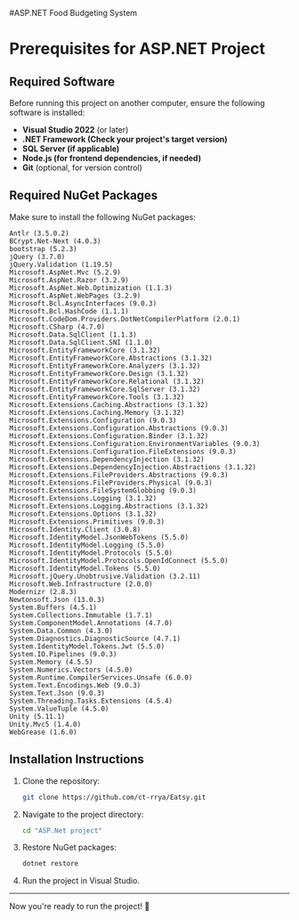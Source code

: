 #ASP.NET Food Budgeting System 



# Prerequisites for ASP.NET Project

## Required Software
Before running this project on another computer, ensure the following software is installed:

- **Visual Studio 2022** (or later)
- **.NET Framework (Check your project's target version)**
- **SQL Server (if applicable)**
- **Node.js (for frontend dependencies, if needed)**
- **Git** (optional, for version control)

## Required NuGet Packages
Make sure to install the following NuGet packages:

```plaintext
Antlr (3.5.0.2)
BCrypt.Net-Next (4.0.3)
bootstrap (5.2.3)
jQuery (3.7.0)
jQuery.Validation (1.19.5)
Microsoft.AspNet.Mvc (5.2.9)
Microsoft.AspNet.Razor (3.2.9)
Microsoft.AspNet.Web.Optimization (1.1.3)
Microsoft.AspNet.WebPages (3.2.9)
Microsoft.Bcl.AsyncInterfaces (9.0.3)
Microsoft.Bcl.HashCode (1.1.1)
Microsoft.CodeDom.Providers.DotNetCompilerPlatform (2.0.1)
Microsoft.CSharp (4.7.0)
Microsoft.Data.SqlClient (1.1.3)
Microsoft.Data.SqlClient.SNI (1.1.0)
Microsoft.EntityFrameworkCore (3.1.32)
Microsoft.EntityFrameworkCore.Abstractions (3.1.32)
Microsoft.EntityFrameworkCore.Analyzers (3.1.32)
Microsoft.EntityFrameworkCore.Design (3.1.32)
Microsoft.EntityFrameworkCore.Relational (3.1.32)
Microsoft.EntityFrameworkCore.SqlServer (3.1.32)
Microsoft.EntityFrameworkCore.Tools (3.1.32)
Microsoft.Extensions.Caching.Abstractions (3.1.32)
Microsoft.Extensions.Caching.Memory (3.1.32)
Microsoft.Extensions.Configuration (9.0.3)
Microsoft.Extensions.Configuration.Abstractions (9.0.3)
Microsoft.Extensions.Configuration.Binder (3.1.32)
Microsoft.Extensions.Configuration.EnvironmentVariables (9.0.3)
Microsoft.Extensions.Configuration.FileExtensions (9.0.3)
Microsoft.Extensions.DependencyInjection (3.1.32)
Microsoft.Extensions.DependencyInjection.Abstractions (3.1.32)
Microsoft.Extensions.FileProviders.Abstractions (9.0.3)
Microsoft.Extensions.FileProviders.Physical (9.0.3)
Microsoft.Extensions.FileSystemGlobbing (9.0.3)
Microsoft.Extensions.Logging (3.1.32)
Microsoft.Extensions.Logging.Abstractions (3.1.32)
Microsoft.Extensions.Options (3.1.32)
Microsoft.Extensions.Primitives (9.0.3)
Microsoft.Identity.Client (3.0.8)
Microsoft.IdentityModel.JsonWebTokens (5.5.0)
Microsoft.IdentityModel.Logging (5.5.0)
Microsoft.IdentityModel.Protocols (5.5.0)
Microsoft.IdentityModel.Protocols.OpenIdConnect (5.5.0)
Microsoft.IdentityModel.Tokens (5.5.0)
Microsoft.jQuery.Unobtrusive.Validation (3.2.11)
Microsoft.Web.Infrastructure (2.0.0)
Modernizr (2.8.3)
Newtonsoft.Json (13.0.3)
System.Buffers (4.5.1)
System.Collections.Immutable (1.7.1)
System.ComponentModel.Annotations (4.7.0)
System.Data.Common (4.3.0)
System.Diagnostics.DiagnosticSource (4.7.1)
System.IdentityModel.Tokens.Jwt (5.5.0)
System.IO.Pipelines (9.0.3)
System.Memory (4.5.5)
System.Numerics.Vectors (4.5.0)
System.Runtime.CompilerServices.Unsafe (6.0.0)
System.Text.Encodings.Web (9.0.3)
System.Text.Json (9.0.3)
System.Threading.Tasks.Extensions (4.5.4)
System.ValueTuple (4.5.0)
Unity (5.11.1)
Unity.Mvc5 (1.4.0)
WebGrease (1.6.0)
```

## Installation Instructions
1. Clone the repository:
   ```sh
   git clone https://github.com/ct-rrya/Eatsy.git
   ```
2. Navigate to the project directory:
   ```sh
   cd "ASP.Net project"
   ```
3. Restore NuGet packages:
   ```sh
   dotnet restore
   ```
4. Run the project in Visual Studio.

---
Now you're ready to run the project! 🚀
